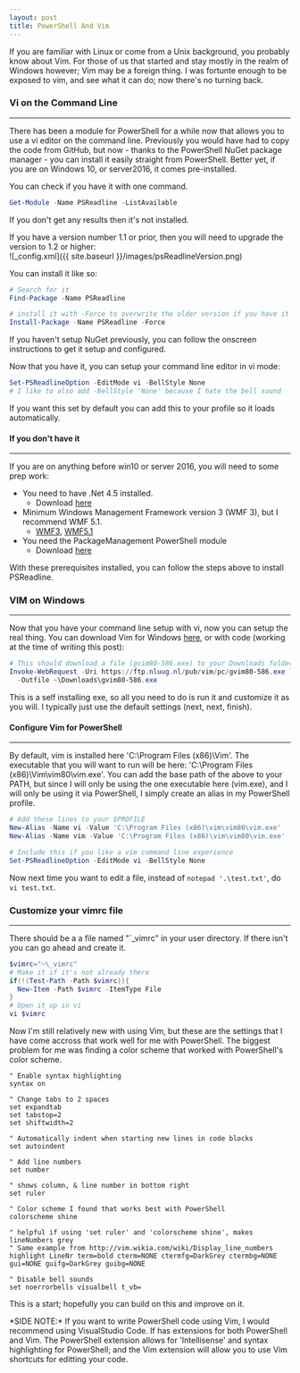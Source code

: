 ```yaml
---
layout: post
title: PowerShell And Vim
---
```

<p>
  If you are familiar with Linux or come from a Unix background,
  you probably know about Vim.
  For those of us that started and stay mostly in the realm of Windows however;
  Vim may be a foreign thing.
  I was fortunte enough to be exposed to vim, and see what it can do;
  now there's no turning back.
</p> 

### Vi on the Command Line
----

<p>
  There has been a module for PowerShell for a while now that allows you to use
  a vi editor on the command line.  Previously you would have had to
  copy the code from GitHub, but now - thanks to the PowerShell NuGet package manager -
  you can install it easily straight from PowerShell.
  Better yet, if you are on Windows 10, or server2016, it comes pre-installed.
</p>
<p>
  You can check if you have it with one command.
</p>

```powershell
Get-Module -Name PSReadline -ListAvailable
```
<p>
  If you don't get any results then it's not installed.
</p>


If you have a version number 1.1 or prior, 
then you will need to upgrade the version to 1.2 or higher:
<br>
![_config.xml]({{ site.baseurl }}/images/psReadlineVersion.png)
<br>
<p>
  You can install it like so:
</p>

```powershell
# Search for it
Find-Package -Name PSReadline

# install it with -Force to overwrite the older version if you have it
Install-Package -Name PSReadline -Force
```
<p>
  If you haven't setup NuGet previously, you can follow the onscreen instructions
  to get it setup and configured.
</p>

<p>
  Now that you have it, you can setup your command line editor in vi mode:
</p>

```powershell
Set-PSReadlineOption -EditMode vi -BellStyle None
# I like to also add -BellStyle 'None' because I hate the bell sound
```

<p>
  If you want this set by default you can add this to your profile 
  so it loads automatically.
</p>

#### If you don't have it
----

If you are on anything before win10 or server 2016, 
you will need to some prep work:

* You need to have .Net 4.5 installed.
  * Download [here](https://www.microsoft.com/en-ca/download/details.aspx?id=30653)
* Minimum Windows Management Framework version 3 (WMF 3), but I recommend WMF 5.1.
  * [WMF3](https://www.microsoft.com/en-ca/download/details.aspx?id=34595),  [WMF5.1](https://www.microsoft.com/en-us/download/details.aspx?id=54616)
* You need the PackageManagement PowerShell module
  * Download [here](https://www.microsoft.com/en-us/download/details.aspx?id=51451)

With these prerequisites installed, 
you can follow the steps above to install PSReadline.

### VIM on Windows
----

Now that you have your command line setup with vi, now you can setup the real thing.
You can download Vim for Windows [here](www.vim.org/download.php), or
with code (working at the time of writing this post):

```powershell
# This should download a file (gvim80-586.exe) to your Downloads folder
Invoke-WebRequest -Uri https://ftp.nluug.nl/pub/vim/pc/gvim80-586.exe `
  -Outfile ~\Downloads\gvim80-586.exe
```

<p>
  This is a self installing exe, so all you need to do is run it and customize
  it as you will.
  I typically just use the default settings (next, next, finish).
</p>

#### Configure Vim for PowerShell
----

<p>
  By default, vim is installed here 'C:\Program Files (x86)\Vim'.
  The executable that you will want to run will be here: 
  'C:\Program Files (x86)\Vim\vim80\vim.exe'.
  You can add the base path of the above to your PATH, but since I will only be using 
  the one executable here (vim.exe), and I will only be using it via PowerShell,
  I simply create an alias in my PowerShell profile.
</p>

```powershell
# Add these lines to your $PROFILE
New-Alias -Name vi -Value 'C:\Program Files (x86)\vim\vim80\vim.exe'
New-Alias -Name vim -Value 'C:\Program Files (x86)\vim\vim80\vim.exe'

# Include this if you like a vim command line experience
Set-PSReadlineOption -EditMode vi -BellStyle None
```

Now next time you want to edit a file, instead of `notepad '.\test.txt'`, 
do `vi test.txt`.

### Customize your vimrc file
-----
<p>
  There should be a a file named "`_vimrc" in your user directory.  
  If there isn't you can go ahead and create it.
</p>

```powershell
$vimrc="~\_vimrc"
# Make it if it's not already there
if(!(Test-Path -Path $vimrc)){
  New-Item -Path $vimrc -ItemType File
} 
# Open it up in vi
vi $vimrc
```

<p>
  Now I'm still relatively new with using Vim, but these are the settings
  that I have come accross that work well for me with PowerShell.
  The biggest problem for me was finding a color scheme that worked with 
  PowerShell's color scheme.
</p>


```vim
" Enable syntax highlighting
syntax on

" Change tabs to 2 spaces
set expandtab 
set tabstop=2
set shiftwidth=2

" Automatically indent when starting new lines in code blocks
set autoindent

" Add line numbers
set number

" shows column, & line number in bottom right 
set ruler

" Color scheme I found that works best with PowerShell
colorscheme shine

" helpful if using 'set ruler' and 'colorscheme shine', makes lineNumbers grey
" Same example from http://vim.wikia.com/wiki/Display_line_numbers
highlight LineNr term=bold cterm=NONE ctermfg=DarkGrey ctermbg=NONE gui=NONE guifg=DarkGrey guibg=NONE

" Disable bell sounds 
set noerrorbells visualbell t_vb=
```

<p>
  This is a start; hopefully you can build on this and improve on it.
</p>

<p>
*SIDE NOTE:*
If you want to write PowerShell code using Vim, I would recommend using VisualStudio Code.
If has extensions for both PowerShell and Vim.
The PowerShell extension allows for 'Intellisense' and syntax highlighting for PowerShell;
and the Vim extension will allow you to use Vim shortcuts for editting your code.
</p>
